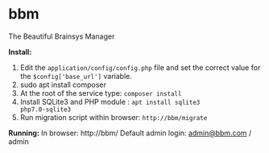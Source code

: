 # bbm
The Beautiful Brainsys Manager

<b>Install:</b>
1) Edit the <code>application/config/config.php</code> file and set the correct value for the <code>$config['base_url']</code> variable.
2) sudo apt install composer
3) At the root of the service type: <code>composer install</code>
4) Install SQLite3 and PHP module : <code>apt install sqlite3 php7.0-sqlite3</code>
5) Run migration script within browser: <code>http://bbm/migrate</code>

<b>Running:</b>
In browser: http://bbm/
Default admin login: admin@bbm.com / admin